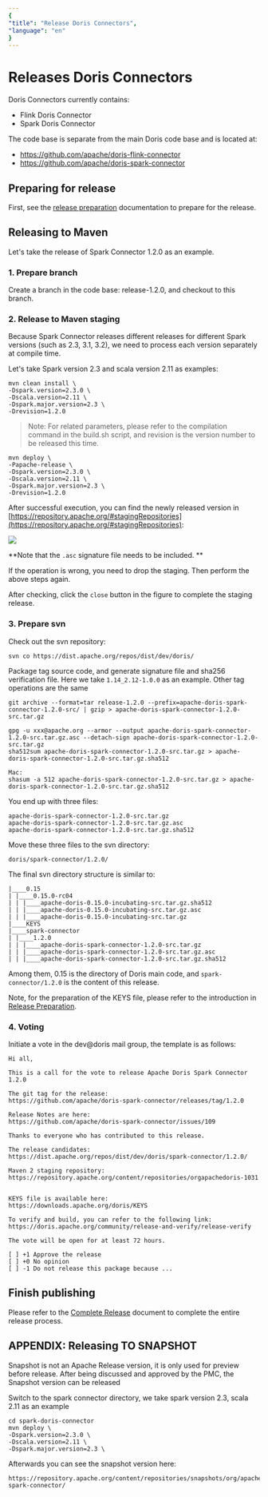 ```yaml
---
{
"title": "Release Doris Connectors",
"language": "en"
}
---
```


<!-- 
Licensed to the Apache Software Foundation (ASF) under one
or more contributor license agreements.  See the NOTICE file
distributed with this work for additional information
regarding copyright ownership.  The ASF licenses this file
to you under the Apache License, Version 2.0 (the
"License"); you may not use this file except in compliance
with the License.  You may obtain a copy of the License at

  http://www.apache.org/licenses/LICENSE-2.0

Unless required by applicable law or agreed to in writing,
software distributed under the License is distributed on an
"AS IS" BASIS, WITHOUT WARRANTIES OR CONDITIONS OF ANY
KIND, either express or implied.  See the License for the
specific language governing permissions and limitations
under the License.
-->

# Releases Doris Connectors

Doris Connectors currently contains:

* Flink Doris Connector
* Spark Doris Connector

The code base is separate from the main Doris code base and is located at:

- https://github.com/apache/doris-flink-connector
- https://github.com/apache/doris-spark-connector

## Preparing for release

First, see the [release preparation](./release-prepare.md) documentation to prepare for the release.

## Releasing to Maven

Let's take the release of Spark Connector 1.2.0 as an example.

### 1. Prepare branch

Create a branch in the code base: release-1.2.0, and checkout to this branch.

### 2. Release to Maven staging

Because Spark Connector releases different releases for different Spark versions (such as 2.3, 3.1, 3.2), we need to process each version separately at compile time.

Let's take Spark version 2.3 and scala version 2.11 as examples:
```
mvn clean install \
-Dspark.version=2.3.0 \
-Dscala.version=2.11 \
-Dspark.major.version=2.3 \
-Drevision=1.2.0
```
>Note: For related parameters, please refer to the compilation command in the build.sh script, and revision is the version number to be released this time.

```
mvn deploy \
-Papache-release \
-Dspark.version=2.3.0 \
-Dscala.version=2.11 \
-Dspark.major.version=2.3 \
-Drevision=1.2.0
```

After successful execution, you can find the newly released version in [https://repository.apache.org/#stagingRepositories](https://repository.apache.org/#stagingRepositories):

![](/images/staging-repositories.png)

**Note that the `.asc` signature file needs to be included. **

If the operation is wrong, you need to drop the staging. Then perform the above steps again.

After checking, click the `close` button in the figure to complete the staging release.

### 3. Prepare svn

Check out the svn repository:

```
svn co https://dist.apache.org/repos/dist/dev/doris/
```

Package tag source code, and generate signature file and sha256 verification file. Here we take `1.14_2.12-1.0.0` as an example. Other tag operations are the same

```
git archive --format=tar release-1.2.0 --prefix=apache-doris-spark-connector-1.2.0-src/ | gzip > apache-doris-spark-connector-1.2.0-src.tar.gz

gpg -u xxx@apache.org --armor --output apache-doris-spark-connector-1.2.0-src.tar.gz.asc --detach-sign apache-doris-spark-connector-1.2.0- src.tar.gz
sha512sum apache-doris-spark-connector-1.2.0-src.tar.gz > apache-doris-spark-connector-1.2.0-src.tar.gz.sha512

Mac:
shasum -a 512 apache-doris-spark-connector-1.2.0-src.tar.gz > apache-doris-spark-connector-1.2.0-src.tar.gz.sha512
```

You end up with three files:

```
apache-doris-spark-connector-1.2.0-src.tar.gz
apache-doris-spark-connector-1.2.0-src.tar.gz.asc
apache-doris-spark-connector-1.2.0-src.tar.gz.sha512
```

Move these three files to the svn directory:

```
doris/spark-connector/1.2.0/
```

The final svn directory structure is similar to:

```
|____0.15
| |____0.15.0-rc04
| | |____apache-doris-0.15.0-incubating-src.tar.gz.sha512
| | |____apache-doris-0.15.0-incubating-src.tar.gz.asc
| | |____apache-doris-0.15.0-incubating-src.tar.gz
|____KEYS
|____spark-connector
| |____1.2.0
| | |____apache-doris-spark-connector-1.2.0-src.tar.gz
| | |____apache-doris-spark-connector-1.2.0-src.tar.gz.asc
| | |____apache-doris-spark-connector-1.2.0-src.tar.gz.sha512
```

Among them, 0.15 is the directory of Doris main code, and `spark-connector/1.2.0` is the content of this release.

Note, for the preparation of the KEYS file, please refer to the introduction in [Release Preparation](./release-prepare.md).

### 4. Voting

Initiate a vote in the dev@doris mail group, the template is as follows:

```
Hi all,

This is a call for the vote to release Apache Doris Spark Connector 1.2.0

The git tag for the release:
https://github.com/apache/doris-spark-connector/releases/tag/1.2.0

Release Notes are here:
https://github.com/apache/doris-spark-connector/issues/109

Thanks to everyone who has contributed to this release.

The release candidates:
https://dist.apache.org/repos/dist/dev/doris/spark-connector/1.2.0/

Maven 2 staging repository:
https://repository.apache.org/content/repositories/orgapachedoris-1031


KEYS file is available here:
https://downloads.apache.org/doris/KEYS

To verify and build, you can refer to the following link:
https://doris.apache.org/community/release-and-verify/release-verify

The vote will be open for at least 72 hours.

[ ] +1 Approve the release
[ ] +0 No opinion
[ ] -1 Do not release this package because ...
```

## Finish publishing

Please refer to the [Complete Release](./release-complete.md) document to complete the entire release process.

## APPENDIX: Releasing TO SNAPSHOT

Snapshot is not an Apache Release version, it is only used for preview before release. After being discussed and approved by the PMC, the Snapshot version can be released

Switch to the spark connector directory, we take spark version 2.3, scala 2.11 as an example


```
cd spark-doris-connector
mvn deploy \
-Dspark.version=2.3.0 \
-Dscala.version=2.11 \
-Dspark.major.version=2.3 \
```

Afterwards you can see the snapshot version here:

```
https://repository.apache.org/content/repositories/snapshots/org/apache/doris/doris-spark-connector/
```